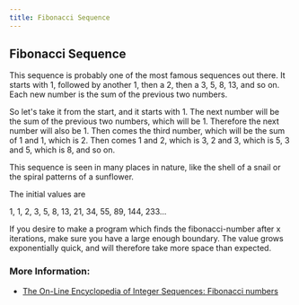 ```yaml
---
title: Fibonacci Sequence
---
```

## Fibonacci Sequence

This sequence is probably one of the most famous sequences out there. It starts with 1, followed by
another 1, then a 2, then a 3, 5, 8, 13, and so on. Each new number is the sum of the previous two numbers.

So let's take it from the start, and it starts with 1. The next number will be the sum of the 
previous two numbers, which will be 1. Therefore the next number will also be 1. 
Then comes the third number, which will be the sum of 1 and 1, which is 2. 
Then comes 1 and 2, which is 3, 2 and 3, which is 5, 3 and 5, which is 8, and so on.

This sequence is seen in many places in nature, like the shell of a snail or the 
spiral patterns of a sunflower.

The initial values are

1, 1, 2, 3, 5, 8, 13, 21, 34, 55, 89, 144, 233...

If you desire to make a program which finds the fibonacci-number after x iterations, make sure you
have a large enough boundary. The value grows exponentially quick, and will therefore take more
space than expected. 

### More Information:

- [The On-Line Encyclopedia of Integer Sequences: Fibonacci numbers](http://oeis.org/A000045)
